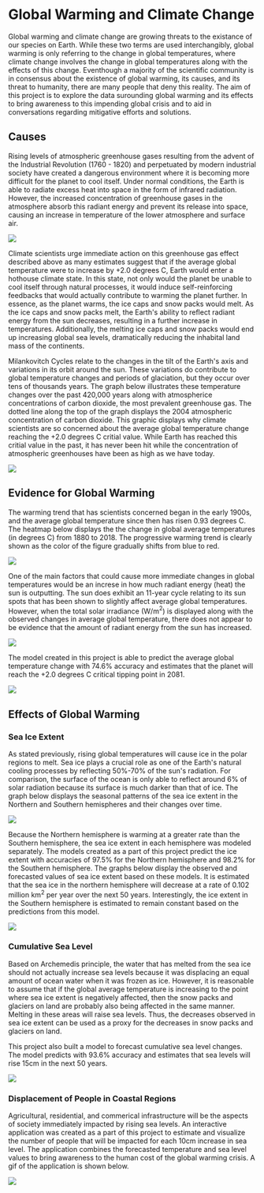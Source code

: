 # Global Warming and Climate Change

Global warming and climate change are growing threats to the existance of our species on Earth. While these two terms are used interchangibly, global warming is only referring to the change in global temperatures, where climate change involves the change in global temperatures along with the effects of this change. Eventhough a majority of the scientific community is in consensus about the existence of global warming, its causes, and its threat to humanity, there are many people that deny this reality. The aim of this project is to explore the data surounding global warming and its effects to bring awareness to this impending global crisis and to aid in conversations regarding mitigative efforts and solutions.

## Causes

Rising levels of atmospheric greenhouse gases resulting from the advent of the Industrial Revolution (1760 - 1820) and perpetuated by modern industrial society have created a dangerous environment where it is becoming more difficult for the planet to cool itself. Under normal conditions, the Earth is able to radiate excess heat into space in the form of infrared radiation. However, the increased concentration of greenhouse gases in the atmosphere absorb this radiant energy and prevent its release into space, causing an increase in temperature of the lower atmosphere and surface air.

<img src="ghg2.png" style="center">

Climate scientists urge immediate action on this greenhouse gas effect described above as many estimates suggest that if the average global temperature were to increase by +2.0 degrees C, Earth would enter a hothouse climate state. In this state, not only would the planet be unable to cool itself through natural processes, it would induce self-reinforcing feedbacks that would actually contribute to warming the planet further. In essence, as the planet warms, the ice caps and snow packs would melt. As the ice caps and snow packs melt, the Earth's ability to reflect radiant energy from the sun decreases, resulting in a further increase in temperatures. Additionally, the melting ice caps and snow packs would end up increasing global sea levels, dramatically reducing the inhabital land mass of the continents.

Milankovitch Cycles relate to the changes in the tilt of the Earth's axis and variations in its orbit around the sun. These variations do contribute to global temperature changes and periods of glaciation, but they occur over tens of thousands years. The graph below illustrates these temperature changes over the past 420,000 years along with atmospherice concentrations of carbon dioxide, the most prevalent greenhouse gas. The dotted line along the top of the graph displays the 2004 atmospheric concentration of carbon dioxide. This graphic displays why climate scientists are so concerned about the average global temperature change reaching the +2.0 degrees C critial value. While Earth has reached this critial value in the past, it has never been hit while the concentration of atmospheric greenhouses have been as high as we have today.

<img src="temp_and_co2.png">

## Evidence for Global Warming

The warming trend that has scientists concerned began in the early 1900s, and the average global temperature since then has risen 0.93 degrees C. The heatmap below displays the the change in global average temperatures (in degrees C) from 1880 to 2018. The progressive warming trend is clearly shown as the color of the figure gradually shifts from blue to red.

<img src="temp_change_by_year.png">

One of the main factors that could cause more immediate changes in global temperatures would be an increse in how much radiant energy (heat) the sun is outputting. The sun does exhibit an 11-year cycle relating to its sun spots that has been shown to slightly affect average global temperatures. However, when the total solar irradiance (W/m$^{2}$) is displayed along with the observed changes in average global temperature, there does not appear to be evidence that the amount of radiant energy from the sun has increased.

<img src="temp_and_tsi.png">

The model created in this project is able to predict the average global temperature change with 74.6% accuracy and estimates that the planet will reach the +2.0 degrees C critical tipping point in 2081.

<img src="temp_forecast.png">

## Effects of Global Warming

### Sea Ice Extent

As stated previously, rising global temperatures will cause ice in the polar regions to melt. Sea ice plays a crucial role as one of the Earth's natural cooling processes by reflecting 50%-70% of the sun's radiation. For comparison, the surface of the ocean is only able to reflect around 6% of solar radiation because its surface is much darker than that of ice. The graph below displays the seasonal patterns of the sea ice extent in the Northern and Southern hemispheres and their changes over time.

<img src="ice_extent4.png">

Because the Northern hemisphere is warming at a greater rate than the Southern hemisphere, the sea ice extent in each hemisphere was modeled separately. The models created as a part of this project predict the ice extent with accuracies of 97.5% for the Northern hemisphere and 98.2% for the Southern hemisphere. The graphs below display the observed and forecasted values of sea ice extent based on these models. It is estimated that the sea ice in the northern hemisphere will decrease at a rate of 0.102 million km$^{2}$ per year over the next 50 years. Interestingly, the ice extent in the Southern hemisphere is estimated to remain constant based on the predictions from this model.

<img src="ice_extent_fcast.png">

### Cumulative Sea Level

Based on Archemedis principle, the water that has melted from the sea ice should not actually increase sea levels because it was displacing an equal amount of ocean water when it was frozen as ice. However, it is reasonable to assume that if the global average temperature is increasing to the point where sea ice extent is negatively affected, then the snow packs and glaciers on land are probably also being affected in the same manner. Melting in these areas will raise sea levels. Thus, the decreases observed in sea ice extent can be used as a proxy for the decreases in snow packs and glaciers on land.

This project also built a model to forecast cumulative sea level changes. The model predicts with 93.6% accuracy and estimates that sea levels will rise 15cm in the next 50 years.

<img src="sea_level_fcast.png">

### Displacement of People in Coastal Regions

Agricultural, residential, and commerical infrastructure will be the aspects of society immediately impacted by rising sea levels. An interactive application was created as a part of this project to estimate and visualize the number of people that will be impacted for each 10cm increase in sea level. The application combines the forecasted temperature and sea level values to bring awareness to the human cost of the global warming crisis. A gif of the application is shown below.

<img src="app_demo.gif">
